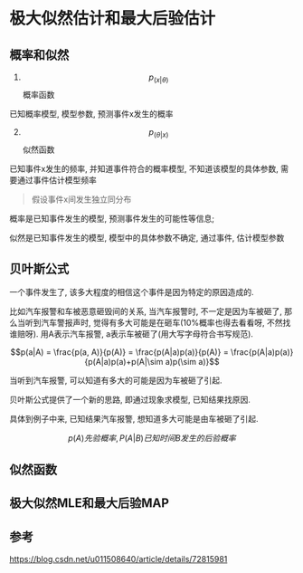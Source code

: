 # 极大似然估计和最大后验估计

## 概率和似然

1. $$p_{( x|\theta)}$$ 概率函数

已知概率模型, 模型参数, 预测事件x发生的概率

2. $$p_{(\theta|x)}$$ 似然函数

已知事件x发生的频率, 并知道事件符合的概率模型, 不知道该模型的具体参数, 需要通过事件估计模型频率

> 假设事件x间发生独立同分布

概率是已知事件发生的模型, 预测事件发生的可能性等信息;

似然是已知事件发生的模型, 模型中的具体参数不确定, 通过事件, 估计模型参数

## 贝叶斯公式

一个事件发生了, 该多大程度的相信这个事件是因为特定的原因造成的.

比如汽车报警和车被恶意砸毁间的关系, 当汽车报警时, 不一定是因为车被砸了, 那么当听到汽车警报声时, 觉得有多大可能是在砸车(10%概率也得去看看呀, 不然找谁赔呀). 用A表示汽车报警, a表示车被砸了(用大写字母符合书写规范).

$$p(a|A) = \frac{p(a, A)}{p(A)} = \frac{p(A|a)p(a)}{p(A)} = \frac{p(A|a)p(a)}{p(A|a)p(a)+p(A|\sim a)p(\sim a)}$$

当听到汽车报警, 可以知道有多大的可能是因为车被砸了引起.

贝叶斯公式提供了一个新的思路, 即通过现象求模型, 已知结果找原因.

具体到例子中来, 已知结果汽车报警, 想知道多大可能是由车被砸了引起.

$$p(A)先验概率, P(A|B)已知时间B发生的后验概率$$

## 似然函数



## 极大似然MLE和最大后验MAP

## 参考

https://blog.csdn.net/u011508640/article/details/72815981

